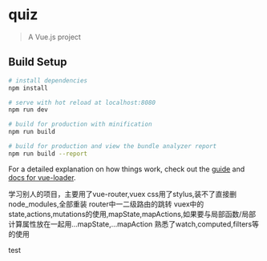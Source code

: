 # quiz

> A Vue.js project

## Build Setup

``` bash
# install dependencies
npm install

# serve with hot reload at localhost:8080
npm run dev

# build for production with minification
npm run build

# build for production and view the bundle analyzer report
npm run build --report
```

For a detailed explanation on how things work, check out the [guide](http://vuejs-templates.github.io/webpack/) and [docs for vue-loader](http://vuejs.github.io/vue-loader).

学习别人的项目，主要用了vue-router,vuex
css用了stylus,装不了直接删node_modules,全部重装
router中一二级路由的跳转
vuex中的state,actions,mutations的使用,mapState,mapActions,如果要与局部函数/局部计算属性放在一起用…mapState,…mapAction
熟悉了watch,computed,filters等的使用

test
